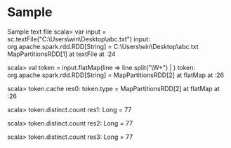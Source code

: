 # Sample
Sample text file
scala> var input = sc.textFile("C:\\Users\\win\\Desktop\\abc.txt")
input: org.apache.spark.rdd.RDD[String] = C:\Users\win\Desktop\abc.txt MapPartitionsRDD[1] at textFile at <console>:24

scala> val token = input.flatMap(line => line.split("\\W+")
     | )
token: org.apache.spark.rdd.RDD[String] = MapPartitionsRDD[2] at flatMap at <console>:26

scala> token.cache
res0: token.type = MapPartitionsRDD[2] at flatMap at <console>:26

scala> token.distinct.count
res1: Long = 77

scala> token.distinct.count
res2: Long = 77

scala> token.distinct.count
res3: Long = 77

